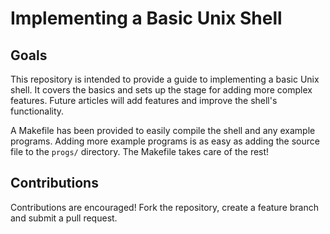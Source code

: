 # Implementing a Basic Unix Shell

## Goals
This repository is intended to provide a guide to implementing a basic Unix shell. It covers the basics and sets up the stage for adding more complex features.
Future articles will add features and improve the shell's functionality.

A Makefile has been provided to easily compile the shell and any example programs. 
Adding more example programs is as easy as adding the source file to the `progs/` directory. The Makefile takes care of the rest!

## Contributions
Contributions are encouraged! Fork the repository, create a feature branch and submit a pull request.
